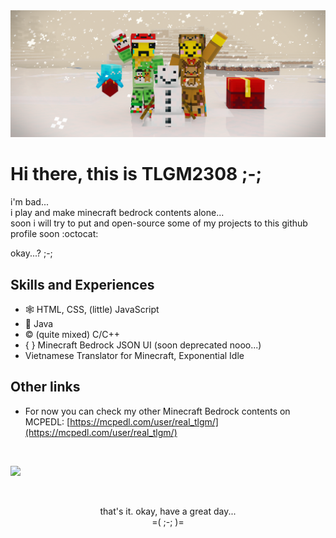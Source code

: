 <img src="images/tl_white_winter_banner.png">

# Hi there, this is TLGM2308 ;-;

i'm bad...\
i play and make minecraft bedrock contents alone...\
soon i will try to put and open-source some of my projects to this github profile soon :octocat:

okay...? ;-;

## Skills and Experiences
* 🕸️ HTML, CSS, (little) JavaScript
* 🍵 Java
* ©️ (quite mixed) C/C++
* { } Minecraft Bedrock JSON UI (soon deprecated nooo...)
* Vietnamese Translator for Minecraft, Exponential Idle

## Other links
* For now you can check my other Minecraft Bedrock contents on MCPEDL: [https://mcpedl.com/user/real_tlgm/](https://mcpedl.com/user/real_tlgm/)

<br />

![](https://komarev.com/ghpvc/?username=TLGM2308&color=yellow&style=for-the-badge)

<br />

<p align="center">
  that's it. okay, have a great day...
  <br />
  =( ;-; )=
</p>
